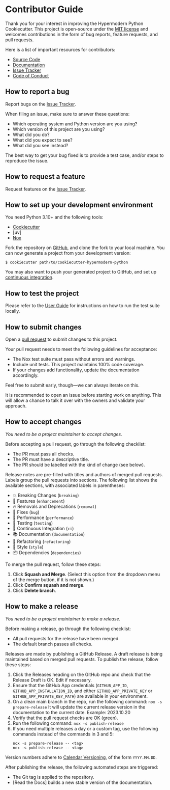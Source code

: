 # Contributor Guide

Thank you for your interest in improving the Hypermodern Python Cookiecutter.
This project is open-source under the [MIT license] and
welcomes contributions in the form of bug reports, feature requests, and pull requests.

Here is a list of important resources for contributors:

- [Source Code]
- [Documentation]
- [Issue Tracker]
- [Code of Conduct]

## How to report a bug

Report bugs on the [Issue Tracker].

When filing an issue, make sure to answer these questions:

- Which operating system and Python version are you using?
- Which version of this project are you using?
- What did you do?
- What did you expect to see?
- What did you see instead?

The best way to get your bug fixed is to provide a test case,
and/or steps to reproduce the issue.

## How to request a feature

Request features on the [Issue Tracker].

## How to set up your development environment

You need Python 3.10+ and the following tools:

- [Cookiecutter]
- [uv]
- [Nox]

Fork the repository on [GitHub],
and clone the fork to your local machine. You can now generate a project
from your development version:

```console
$ cookiecutter path/to/cookiecutter-hypermodern-python
```

You may also want to push your generated project to GitHub,
and set up [continuous integration].

## How to test the project

Please refer to the [User Guide]
for instructions on how to run the test suite locally.

## How to submit changes

Open a [pull request] to submit changes to this project.

Your pull request needs to meet the following guidelines for acceptance:

- The Nox test suite must pass without errors and warnings.
- Include unit tests. This project maintains 100% code coverage.
- If your changes add functionality, update the documentation accordingly.

Feel free to submit early, though—we can always iterate on this.

It is recommended to open an issue before starting work on anything.
This will allow a chance to talk it over with the owners and validate your approach.

## How to accept changes

_You need to be a project maintainer to accept changes._

Before accepting a pull request, go through the following checklist:

- The PR must pass all checks.
- The PR must have a descriptive title.
- The PR should be labelled with the kind of change (see below).

Release notes are pre-filled with titles and authors of merged pull requests.
Labels group the pull requests into sections.
The following list shows the available sections,
with associated labels in parentheses:

- 💥 Breaking Changes (`breaking`)
- 🚀 Features (`enhancement`)
- 🔥 Removals and Deprecations (`removal`)
- 🐞 Fixes (`bug`)
- 🐎 Performance (`performance`)
- 🚨 Testing (`testing`)
- 👷 Continuous Integration (`ci`)
- 📚 Documentation (`documentation`)
- 🔨 Refactoring (`refactoring`)
- 💄 Style (`style`)
- 📦 Dependencies (`dependencies`)

To merge the pull request, follow these steps:

1. Click **Squash and Merge**.
   (Select this option from the dropdown menu of the merge button, if it is not shown.)
2. Click **Confirm squash and merge**.
3. Click **Delete branch**.

## How to make a release

_You need to be a project maintainer to make a release._

Before making a release, go through the following checklist:

- All pull requests for the release have been merged.
- The default branch passes all checks.

Releases are made by publishing a GitHub Release.
A draft release is being maintained based on merged pull requests.
To publish the release, follow these steps:

1. Click the Releases heading on the GitHub repo and check that the Release Draft is
   OK. Edit if necessary.
2. Ensure that the GitHub App credentials (`GITHUB_APP_ID`, `GITHUB_APP_INSTALLATION_ID`,
   and either `GITHUB_APP_PRIVATE_KEY` or `GITHUB_APP_PRIVATE_KEY_PATH`) are available in your environment.
3. On a clean main branch in the repo, run the following command:
   `nox -s prepare-release`
   It will update the current release version in the documentation to the current
   date. Example: 2023.10.20
4. Verify that the pull request checks are OK (green).
5. Run the following command:
   `nox -s publish-release`
6. If you need multiple releases a day or a custom tag, use the following commands
   instead of the commands in 3 and 5:
   ```shell
   nox -s prepare-release -- <tag>
   nox -s publish-release -- <tag>
   ```

Version numbers adhere to [Calendar Versioning],
of the form `YYYY.MM.DD`.

After publishing the release, the following automated steps are triggered:

- The Git tag is applied to the repository.
- [Read the Docs] builds a new stable version of the documentation.

[calendar versioning]: https://calver.org/
[continuous integration]: https://ssb-pypitemplate.readthedocs.io/en/latest/quickstart.html#continuous-integration
[cookiecutter]: https://cookiecutter.readthedocs.io/
[documentation]: https://ssb-pypitemplate.readthedocs.io/
[github]: https://github.com/statisticsnorway/ssb-pypitemplate
[github pages]: https://statisticsnorway.github.io/ssb-pypitemplate/
[issue tracker]: https://github.com/statisticsnorway/ssb-pypitemplate/issues
[mit license]: https://opensource.org/license/mit/
[nox]: https://nox.thea.codes/
[poetry]: https://python-poetry.org/
[pull request]: https://github.com/statisticsnorway/ssb-pypitemplate/pulls
[source code]: https://github.com/statisticsnorway/ssb-pypitemplate
[user guide]: https://ssb-pypitemplate.readthedocs.io/en/latest/guide.html#how-to-test-your-project

<!-- github-only -->

[code of conduct]: CODE_OF_CONDUCT.md
